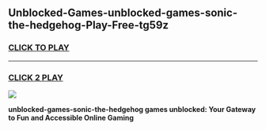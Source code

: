 
## Unblocked-Games-unblocked-games-sonic-the-hedgehog-Play-Free-tg59z
<h3>
<a href="https://premium76.site?title=unblocked-games-sonic-the-hedgehog&ref=23A">CLICK TO PLAY</a></h3>
<hr>

<h3>
<a href="https://premium76.site?title=unblocked-games-sonic-the-hedgehog&ref=23A">CLICK 2 PLAY</a>
  
</h3>

<a href="https://premium76.site?title=unblocked-games-sonic-the-hedgehog&ref=23A"><img src="https://clearcache.store/games.png"></a>


**unblocked-games-sonic-the-hedgehog games unblocked: Your Gateway to Fun and Accessible Online Gaming**
